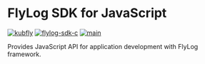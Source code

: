 # FlyLog SDK for JavaScript

[![kubfly](https://img.shields.io/badge/group-kubfly-C8C8C8)](#) [![flylog-sdk-c](https://img.shields.io/badge/artifact-flylog--sdk--c-C8C8C8)](#) [![main](https://img.shields.io/badge/version-main-C8C8C8)](#)

Provides JavaScript API for application development with FlyLog framework.

